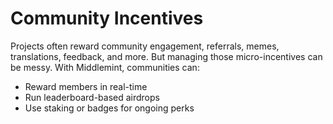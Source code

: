 # Community Incentives

Projects often reward community engagement, referrals, memes, translations, feedback, and more. But managing those micro-incentives can be messy. With Middlemint, communities can:

* Reward members in real-time
* Run leaderboard-based airdrops
* Use staking or badges for ongoing perks
